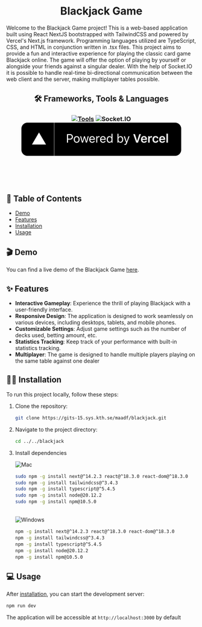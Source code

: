 <h1 align="center"> Blackjack Game </h1>

Welcome to the Blackjack Game project! This is a web-based application built using React NextJS bootstrapped with TailwindCSS and powered by Vercel's Next.js framework. Programming languages utilized are TypeScript, CSS, and HTML in conjunction written in .tsx files. This project aims to provide a fun and interactive experience for playing the classic card game Blackjack online. The game will offer the option of playing by yourself or alongside your friends against a singular dealer. With the help of Socket.IO it is possible to handle real-time bi-directional communication between the web client and the server, making multiplayer tables possible.


<h2 align="center"> 🛠️ Frameworks, Tools & Languages </h2>
<h3 align="center">
    
[![Tools](https://skillicons.dev/icons?i=react,nextjs,ts,html,css)](https://skillicons.dev)
<img src="https://gits-15.sys.kth.se/storage/user/23641/files/93a5954f-ac6c-43b9-8449-c213998304bb" alt="Socket.IO" width="50"><br>
[![Powered by Vercel](https://raw.githubusercontent.com/abumalick/powered-by-vercel/master/powered-by-vercel.svg)](https://vercel.com?utm_source=powered-by-vercel)

</h3>
<br>
<br>
<br>




## 📝 Table of Contents

- [Demo](#demo)
- [Features](#features)
- [Installation](#installation)
- [Usage](#usage)

## 🎬 Demo

You can find a live demo of the Blackjack Game [here](<demo-url>).

## ✨ Features

- **Interactive Gameplay**: Experience the thrill of playing Blackjack with a user-friendly interface.
- **Responsive Design**: The application is designed to work seamlessly on various devices, including desktops, tablets, and mobile phones.
- **Customizable Settings**: Adjust game settings such as the number of decks used, betting amount, etc.
- **Statistics Tracking**: Keep track of your performance with built-in statistics tracking.
- **Multiplayer**: The game is designed to handle multiple players playing on the same table against one dealer

<a id='installation'></a>
## 👨‍💻 Installation

To run this project locally, follow these steps:

1. Clone the repository:

    ```bash
    git clone https://gits-15.sys.kth.se/maadf/blackjack.git
    ```
2. Navigate to the project directory:
    ```bash
    cd ../../blackjack
    ```
3. Install dependencies

    <img src="https://upload.wikimedia.org/wikipedia/commons/thumb/a/ab/Icon-Mac.svg/2048px-Icon-Mac.svg.png" alt="Mac" width="30">
    
    ```bash
    sudo npm -g install next@^14.2.3 react@^18.3.0 react-dom@^18.3.0
    sudo npm -g install tailwindcss@^3.4.3
    sudo npm -g install typescript@^5.4.5
    sudo npm -g install node@20.12.2
    sudo npm -g install npm@10.5.0
    ```
    <br>
    
    <img src="https://upload.wikimedia.org/wikipedia/commons/c/c1/Windows_icon_logo.png" alt="Windows" width="30">
    
    ```bash
    npm -g install next@^14.2.3 react@^18.3.0 react-dom@^18.3.0
    npm -g install tailwindcss@^3.4.3
    npm -g install typescript@^5.4.5
    npm -g install node@20.12.2
    npm -g install npm@10.5.0
    ```

## 💻 Usage

After [installation](https://gits-15.sys.kth.se/maadf/blackjack/edit/main/README.md#installation), you can start the development server:
```bash
npm run dev
```
The application will be accessible at `http://localhost:3000` by default
